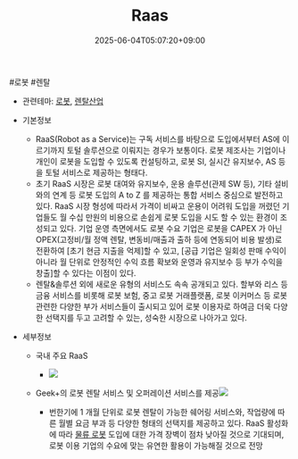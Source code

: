 ﻿---
title: "Raas"
date: 2025-06-04T05:07:20+09:00
lastmod: 2025-06-04T05:07:20+09:00
type: docs
sidebar:
  open: true
weight: 5
---
<div style="display:none">
  <meta property="article:published_time" content="2025-06-03T20:07:20Z" />
  <meta property="article:modified_time" content="2025-06-03T20:07:20Z" />
</div>
#로봇 #렌탈 

- 관련테마: [로봇](/industry-study/로봇/), [렌탈산업](/industry-study/2산업렌탈산업/)

- 기본정보
	- RaaS(Robot as a Service)는 구독 서비스를 바탕으로 도입에서부터 AS에 이르기까지 토털 솔루션으로 이뤄지는 경우가 보통이다. 로봇 제조사는 기업이나 개인이 로봇을 도입할 수 있도록 컨설팅하고, 로봇 SI, 실시간 유지보수, AS 등을 토털 서비스로 제공하는 형태다.  
	- 초기 RaaS 시장은 로봇 대여와 유지보수, 운용 솔루션(관제 SW 등), 기타 설비와의 연계 등 로봇 도입의 A to Z 를 제공하는 통합 서비스 중심으로 발전하고 있다. RaaS 시장 형성에 따라서 가격이 비싸고 운용이 어려워 도입을 꺼렸던 기업들도 월 수십 만원의 비용으로 손쉽게 로봇 도입을 시도 할 수 있는 환경이 조성되고 있다. 기업 운영 측면에서도 로봇 수요 기업은 로봇을 CAPEX 가 아닌 OPEX(고정비/월 정액 렌탈, 변동비/매출과 출하 등에 연동되어 비용 발생)로 전환하여 [초기 현금 지출을 억제]할 수 있고, [공급 기업은 일회성 판매 수익이 아니라 월 단위로 안정적인 수익 흐름 확보와 운영과 유지보수 등 부가 수익을 창출]할 수 있다는 이점이 있다.
	- 렌탈&솔루션 외에 새로운 유형의 서비스도 속속 공개되고 있다. 할부와 리스 등 금융 서비스를 비롯해 로봇 보험, 중고 로봇 거래플랫폼, 로봇 이커머스 등 로봇 관련한 다양한 부가 서비스들이 출시되고 있어 로봇 이용자로 하여금 더욱 다양한 선택지를 두고 고려할 수 있는, 성숙한 시장으로 나아가고 있다.

- 세부정보
	- 국내 주요 RaaS
		- ![](https://i.imgur.com/8U66rUz.png)

	- Geek+의 로봇 렌탈 서비스 및 오퍼레이션 서비스를 제공![](https://i.imgur.com/2IXWm6p.png)
		- 번한기에 1 개월 단위로 로봇 렌탈이 가능한 쉐어링 서비스와, 작업량에 따른 월별 요금 부과 등 다양한 형태의 선택지를 제공하고 있다. RaaS 활성화에 따라 [물류 로봇](/industry-study/물류-로봇/) 도입에 대한 가격 장벽이 점차 낮아질 것으로 기대되며, 로봇 이용 기업의 수요에 맞는 유연한 활용이 가능해질 것으로 전망
